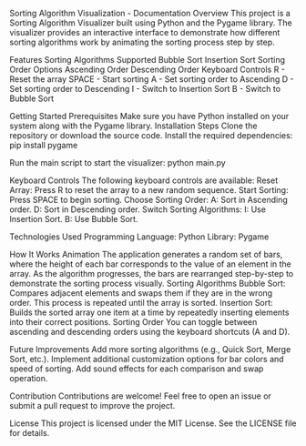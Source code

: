 Sorting Algorithm Visualization - Documentation
Overview
This project is a Sorting Algorithm Visualizer built using Python and the Pygame library. The visualizer provides an interactive interface to demonstrate how different sorting algorithms work by animating the sorting process step by step.

Features
Sorting Algorithms Supported
Bubble Sort
Insertion Sort
Sorting Order Options
Ascending Order
Descending Order
Keyboard Controls
R - Reset the array
SPACE - Start sorting
A - Set sorting order to Ascending
D - Set sorting order to Descending
I - Switch to Insertion Sort
B - Switch to Bubble Sort

Getting Started
Prerequisites
Make sure you have Python installed on your system along with the Pygame library.
Installation Steps
Clone the repository or download the source code.
Install the required dependencies:
 pip install pygame


Run the main script to start the visualizer:
 python main.py



Keyboard Controls
The following keyboard controls are available:
Reset Array: Press R to reset the array to a new random sequence.
Start Sorting: Press SPACE to begin sorting.
Choose Sorting Order:
A: Sort in Ascending order.
D: Sort in Descending order.
Switch Sorting Algorithms:
I: Use Insertion Sort.
B: Use Bubble Sort.

Technologies Used
Programming Language: Python
Library: Pygame

How It Works
Animation
The application generates a random set of bars, where the height of each bar corresponds to the value of an element in the array. As the algorithm progresses, the bars are rearranged step-by-step to demonstrate the sorting process visually.
Sorting Algorithms
Bubble Sort: Compares adjacent elements and swaps them if they are in the wrong order. This process is repeated until the array is sorted.
Insertion Sort: Builds the sorted array one item at a time by repeatedly inserting elements into their correct positions.
Sorting Order
You can toggle between ascending and descending orders using the keyboard shortcuts (A and D).


Future Improvements
Add more sorting algorithms (e.g., Quick Sort, Merge Sort, etc.).
Implement additional customization options for bar colors and speed of sorting.
Add sound effects for each comparison and swap operation.

Contribution
Contributions are welcome! Feel free to open an issue or submit a pull request to improve the project.

License
This project is licensed under the MIT License. See the LICENSE file for details.

